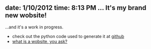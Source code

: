 date: 1/10/2012
time: 8:13 PM
...
It's my brand new wobsite!
--------------------------

...and it's a work in progress. 

* check out the python code used to generate it at [github](http://www.github.com/colinmarc/wobsite)
* [what is a wobsite, you ask?](http://xkcd.com/148)
